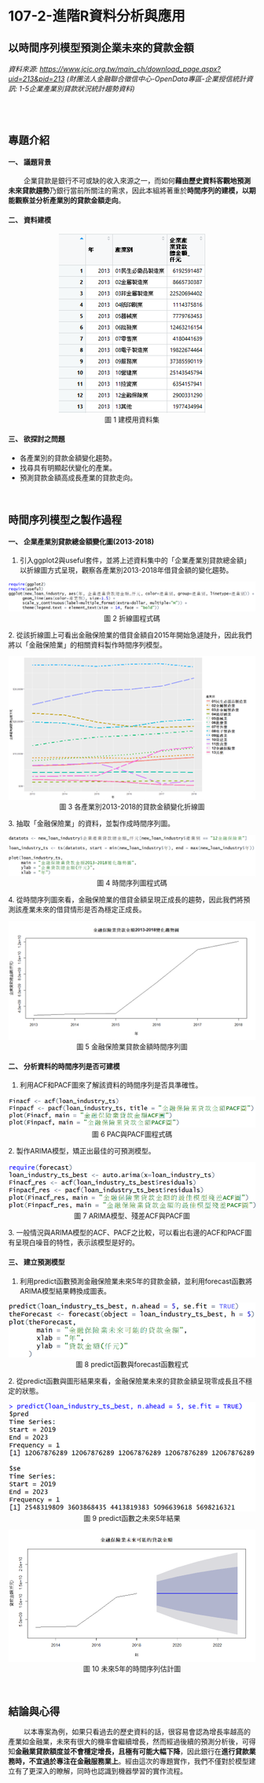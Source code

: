 # 107-2-進階R資料分析與應用
## 以時間序列模型預測企業未來的貸款金額
###### 資料來源: https://www.jcic.org.tw/main_ch/download_page.aspx?uid=213&pid=213 (財團法人金融聯合徵信中心-OpenData專區-企業授信統計資訊: 1-5企業產業別貸款狀況統計趨勢資料) 
<br>

## 專題介紹
#### 一、	議題背景
&nbsp;&nbsp;&nbsp;&nbsp;&nbsp;&nbsp;&nbsp;&nbsp;企業貸款是銀行不可或缺的收入來源之一，而如何<b>藉由歷史資料客觀地預測未來貸款趨勢</b>乃銀行當前所關注的需求，因此本組將著重於<b>時間序列的建模，以期能觀察並分析產業別的貸款金額走向</b>。

#### 二、	資料建模
<p align="center">
  <img src="https://github.com/Vivian19970428/R-project/blob/master/Picture/%E5%BB%BA%E6%A8%A1%E7%94%A8%E8%B3%87%E6%96%99%E9%9B%86.png">
  <br>
   圖 1		建模用資料集
</p>

#### 三、	欲探討之問題
<ul>
  <li>各產業別的貸款金額變化趨勢。</li>
  <li>找尋具有明顯起伏變化的產業。</li>
  <li>預測貸款金額高成長產業的貸款走向。</li>
</ul>
<br>

## 時間序列模型之製作過程
#### 一、	企業產業別貸款總金額變化圖(2013-2018)
1.	引入ggplot2與useful套件，並將上述資料集中的「企業產業別貸款總金額」以折線圖方式呈現，觀察各產業別2013-2018年借貸金額的變化趨勢。
<p align="center">
  <img src="https://github.com/Vivian19970428/R-project/blob/master/Picture/折線圖程式碼.png">
  <br>
   圖 2		折線圖程式碼
</p>
2.	從該折線圖上可看出金融保險業的借貸金額自2015年開始急遽陡升，因此我們將以「金融保險業」的相關資料製作時間序列模型。
<p align="center">
  <img src="https://github.com/Vivian19970428/R-project/blob/master/Picture/各產業別2013-2018的貸款金額變化折線圖.png">
  <br>
   圖 3		各產業別2013-2018的貸款金額變化折線圖
</p>
3.	抽取「金融保險業」的資料，並製作成時間序列圖。
<p align="center">
  <img src="https://github.com/Vivian19970428/R-project/blob/master/Picture/時間序列圖程式碼.png">
  <br>
   圖 4		時間序列圖程式碼
</p>
4.	從時間序列圖來看，金融保險業的借貸金額呈現正成長的趨勢，因此我們將預測該產業未來的借貸情形是否為穩定正成長。
<p align="center">
  <img src="https://github.com/Vivian19970428/R-project/blob/master/Picture/金融保險業貸款金額時間序列圖.png">
  <br>
   圖 5		金融保險業貸款金額時間序列圖
</p>

#### 二、	分析資料的時間序列是否可建模
1.	利用ACF和PACF圖來了解該資料的時間序列是否具準確性。
<p align="center">
  <img src="https://github.com/Vivian19970428/R-project/blob/master/Picture/PAC與PACF圖程式碼.png">
  <br>
   圖 6		PAC與PACF圖程式碼
</p>
2.	製作ARIMA模型，矯正出最佳的可預測模型。
<p align="center">
  <img src="https://github.com/Vivian19970428/R-project/blob/master/Picture/ARIMA模型、殘差ACF與PACF圖.png">
  <br>
   圖 7		ARIMA模型、殘差ACF與PACF圖
</p>
3.	一般情況與ARIMA模型的ACF、PACF之比較，可以看出右邊的ACF和PACF圖有呈現白噪音的特性，表示該模型是好的。


#### 三、	建立預測模型
1.	利用predict函數預測金融保險業未來5年的貸款金額，並利用forecast函數將ARIMA模型結果轉換成圖表。
<p align="center">
  <img src="https://github.com/Vivian19970428/R-project/blob/master/Picture/predict函數與forecast函數程式.png">
  <br>
   圖 8		predict函數與forecast函數程式
</p>
2.	從predict函數與圖形結果來看，金融保險業未來的貸款金額呈現零成長且不穩定的狀態。
<p align="center">
  <img src="https://github.com/Vivian19970428/R-project/blob/master/Picture/predict函數之未來5年結果.png">
  <br>
   圖 9		predict函數之未來5年結果
</p>
<p align="center">
  <img src="https://github.com/Vivian19970428/R-project/blob/master/Picture/未來5年的時間序列估計圖.png">
  <br>
   圖 10		未來5年的時間序列估計圖
</p>
<br>

## 結論與心得
&nbsp;&nbsp;&nbsp;&nbsp;&nbsp;&nbsp;&nbsp;&nbsp;以本專案為例，如果只看過去的歷史資料的話，很容易會認為增長率越高的產業如金融業，未來有很大的機率會繼續增長，然而經過後續的預測分析後，可得知<b>金融業貸款額度並不會穩定增長，且極有可能大幅下降</b>，因此銀行在<b>進行貸款業務時，不宜過於專注在金融服務業上</b>。經由這次的專題實作，我們不僅對於模型建立有了更深入的瞭解，同時也認識到機器學習的實作流程。
